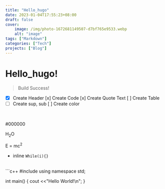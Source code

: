```yaml
---
title: "Hello_hugo"
date: 2023-01-04T17:55:23+08:00
draft: false
cover:
    image: /img/photo-1672681149507-d7bf765e9533.webp
    alt: "image"
tags: ["Markdown"]
categories: ["Tech"]
projects: ["Blog"]
---
```

# Hello_hugo!

> Build Success!

- [x] Create Header
[x] Create Code
[x] Create Quote Text
[ ] Create Table 
- [ ] Create sup, sub
[ ] Create color
<br>

#000000
<br>

H<sub>2</sub>O
<br>

E = mc<sup>2</sup>
- inline `While(i){}`
<br>
```c++
#include <iostream>
using namespace std;

int main()
{
    cout <<"Hello World!\n";
}
```
